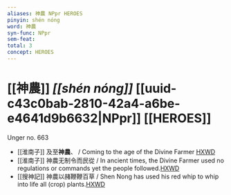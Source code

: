 ```yaml
---
aliases: 神農 NPpr HEROES
pinyin: shén nóng
word: 神農
syn-func: NPpr
sem-feat: 
total: 3
concept: HEROES 
---
```

# [[神農]] *[[shén nóng]]*  [[uuid-c43c0bab-2810-42a4-a6be-e4641d9b6632|NPpr]] [[HEROES]]
Unger no. 663
 - [[淮南子]] 及至**神農**、
                     / Coming to the age of the Divine Farmer [HXWD](https://hxwd.org/textview.html?location=KR3j0010_tls_002-23a.28)
 - [[淮南子]] 神農无制令而民從 / In ancient times, the Divine Farmer used no regulations or commands yet the people followed.[HXWD](https://hxwd.org/textview.html?location=KR3j0010_tls_013-8a.12)
 - [[搜神記]] 神農以赭鞭鞭百草 / Shen Nong has used his red whip to whip into life all (crop) plants.[HXWD](https://hxwd.org/textview.html?location=KR3l0099_tls_001-1a.1)